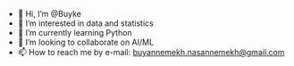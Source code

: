 - 👋 Hi, I’m @Buyke
- 👀 I’m interested in data and statistics
- 🌱 I’m currently learning Python
- 💞️ I’m looking to collaborate on AI/ML
- 📫 How to reach me by e-mail: buyannemekh.nasannemekh@gmail.com
